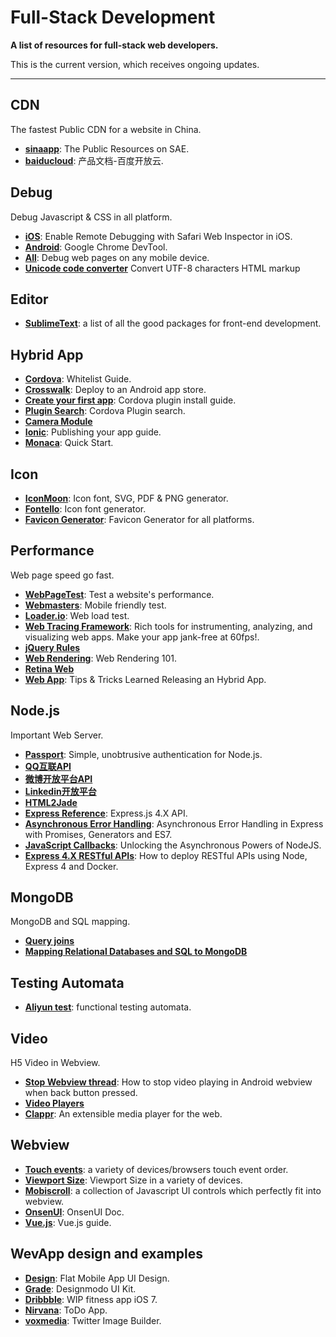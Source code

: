 # Full-Stack Development

**A list of resources for full-stack web developers.**

This is the current version, which receives ongoing updates.

---------------------------------------------------------

## CDN

The fastest Public CDN for a website in China.

+ **[sinaapp](http://lib.sinaapp.com/)**: The Public Resources on SAE.
+ **[baiducloud](https://cloud.baidu.com/doc/index.html?title=docs/cplat/libs)**: 产品文档-百度开放云.

## Debug

Debug Javascript & CSS in all platform.

+ **[iOS](http://moduscreate.com/enable-remote-web-inspector-in-ios-6/)**: Enable Remote Debugging with Safari Web Inspector in iOS.
+ **[Android](https://developers.google.com/web/tools/chrome-devtools/debug/?utm_source=dcc&utm_medium=redirect&utm_campaign=2016q3)**: Google Chrome DevTool.
+ **[All](http://people.apache.org/~pmuellr/weinre/docs/latest/)**: Debug web pages on any mobile device.
+ **[Unicode code converter](http://r12a.github.io/apps/conversion/)** Convert UTF-8 characters HTML markup

## Editor

+ **[SublimeText](https://github.com/mrmartineau/SublimeTextSetupWiki/wiki/Front-end-specific-Packages)**: a list of all the good packages for front-end development.

## Hybrid App

+ **[Cordova](https://cordova.apache.org/docs/en/latest/guide/appdev/whitelist/index.html)**: Whitelist Guide.
+ **[Crosswalk](https://crosswalk-project.org/documentation/android/deploy_to_android_store.html)**: Deploy to an Android app store.
+ **[Create your first app](http://cordova.apache.org/docs/en/latest/guide/cli/index.html#add-plugins)**: Cordova plugin install guide.
+ **[Plugin Search](http://cordova.apache.org/plugins/?q=cordova-plugin-camera)**: Cordova Plugin search.
+ **[Camera Module](https://www.npmjs.com/package/cordova-plugin-camera#module_Camera)**
+ **[Ionic](http://ionicframework.com/docs/guide/publishing.html)**: Publishing your app guide.
+ **[Monaca](https://docs.monaca.io/en/quick_start/)**: Quick Start.

## Icon

+ **[IconMoon](https://icomoon.io/app/#/select)**: Icon font, SVG, PDF & PNG generator.
+ **[Fontello](http://fontello.com/)**: Icon font generator.
+ **[Favicon Generator](http://realfavicongenerator.net/)**: Favicon Generator for all platforms.

## Performance

Web page speed go fast.

+ **[WebPageTest](https://www.webpagetest.org/)**: Test a website's performance.
+ **[Webmasters](https://www.google.com/webmasters/tools/mobile-friendly/)**: Mobile friendly test.
+ **[Loader.io](https://loader.io/tests)**: Web load test.
+ **[Web Tracing Framework](http://google.github.io/tracing-framework/)**: Rich tools for instrumenting, analyzing, and visualizing web apps. Make your app jank-free at 60fps!.
+ **[jQuery Rules](http://www.artzstudio.com/2009/04/jquery-performance-rules/)**
+ **[Web Rendering](http://frontendbabel.info/articles/webpage-rendering-101/)**: Web Rendering 101.
+ **[Retina Web](https://www.smashingmagazine.com/2012/08/towards-retina-web/)**
+ **[Web App](http://marcgg.com/blog/2014/04/09/phonegap-steroids-hybrid-native-app-tips/)**: Tips & Tricks Learned Releasing an Hybrid App.

## Node.js

Important Web Server.

+ **[Passport](http://passportjs.org/)**: Simple, unobtrusive authentication for Node.js.
+ **[QQ互联API](http://connect.qq.com/manage/login)**
+ **[微博开放平台API](http://open.weibo.com/wiki/2/users/show)**
+ **[Linkedin开放平台](https://www.linkedin.com/developer/apps/4655291/usage)**
+ **[HTML2Jade](http://html2jade.org/)**
+ **[Express Reference](http://expressjs.com/en/api.html)**: Express.js 4.X API.
+ **[Asynchronous Error Handling](https://strongloop.com/strongblog/async-error-handling-expressjs-es7-promises-generators/)**: Asynchronous Error Handling in Express with Promises, Generators and ES7.
+ **[JavaScript Callbacks](http://cwbuecheler.com/web/tutorials/2013/javascript-callbacks/)**: Unlocking the Asynchronous Powers of NodeJS.
+ **[Express 4.X RESTful APIs](http://blog.cloud66.com/how-to-deploy-restful-apis-using-node-express4-and-docker/)**: How to deploy RESTful APIs using Node, Express 4 and Docker.

## MongoDB

MongoDB and SQL mapping.

+ **[Query joins](http://stackoverflow.com/questions/14363065/mongoose-mongodb-query-joins-but-i-come-from-a-sql-background)**
+ **[Mapping Relational Databases and SQL to MongoDB](http://code.tutsplus.com/articles/mapping-relational-databases-and-sql-to-mongodb--net-35650)**

## Testing Automata

+ **[Aliyun test](http://itest.aliyun.com/home?type=msg)**: functional testing automata.

## Video

H5 Video in Webview.

+ **[Stop Webview thread](http://stackoverflow.com/questions/5946698/how-to-stop-youtube-video-playing-in-android-webview)**: How to stop video playing in Android webview when back button pressed.
+ **[Video Players](https://github.com/showcases/video-tools)**
+ **[Clappr](https://github.com/clappr/clappr)**: An extensible media player for the web.

## Webview

+ **[Touch events](https://patrickhlauke.github.io/touch/tests/results/)**: a variety of devices/browsers touch event order.
+ **[Viewport Size](http://viewportsizes.com/)**: Viewport Size in a variety of devices.
+ **[Mobiscroll](https://demo.mobiscroll.com/calendar)**: a collection of Javascript UI controls which perfectly fit into webview.
+ **[OnsenUI](https://onsen.io/v2/docs/js.html)**: OnsenUI Doc.
+ **[Vue.js](http://vuejs.org.cn/guide/list.html)**: Vue.js guide.

## WevApp design and examples

+ **[Design](https://graphicriver.net/item/idealogic-flat-mobile-app-ui-design/8294953?ref=premiumtemplates&ref=premiumtemplates&clickthrough_id=725810062&redirect_back=true)**: Flat Mobile App UI Design.
+ **[Grade](http://market.designmodo.com/grade/?u=2038)**: Designmodo UI Kit.
+ **[Dribbble](https://dribbble.com/shots/1133896-WIP-fitness-app-iOS-7)**: WIP fitness app iOS 7.
+ **[Nirvana](https://www.nirvanahq.com/)**: ToDo App.
+ **[voxmedia](http://apps.voxmedia.com/tools/meme/sbnation/)**: Twitter Image Builder.


